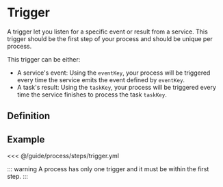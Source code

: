 # Trigger

A trigger let you listen for a specific event or result from a service. This trigger should be the first step of your process and should be unique per process.

This trigger can be either:
- A service's event: Using the `eventKey`, your process will be triggered every time the service emits the event defined by `eventKey`.
- A task's result: Using the `taskKey`, your process will be triggered every time the service finishes to process the task `taskKey`.

## Definition
<param-table :parameter="{
  fields: [{
    name: 'type',
    fullType: '&quot;trigger&quot;'
  }, {
    name: 'key',
    description: '(optional) Key to identify this step.',
    fullType: 'string'
  }, {
    name: 'instanceHash',
    description: 'Hash of the service\'s instance.',
    fullType: 'string'
  }, {
    name: 'instance',
    description: 'Information about the instance to run. (Ignored if instanceHash is present)',
    fullType: 'Instance'
  }, {
    name: 'eventKey',
    description: 'Event key to listen to. (only if taskKey is not present)',
    fullType: 'string'
  }, {
    name: 'taskKey',
    description: 'Task\'s key of the result to listen to. (only if eventKey is not present)',
    fullType: 'string'
  }]
}" :types="{
  Instance: {
    fields: [{
      name: 'src',
      description: 'Source of the service to deploy (only when service not set)',
      fullType: 'string'
    }, {
      name: 'service',
      description: 'Service hash of the service to deploy (only when src not set)',
      fullType: 'string'
    }, {
      name: 'env',
      description: 'Environment variable to use while deploying the service',
      label: 'repeated',
      fullType: 'string'
    }]
  }
}" />

## Example
<<< @/guide/process/steps/trigger.yml

::: warning
A process has only one trigger and it must be within the first step.
:::
